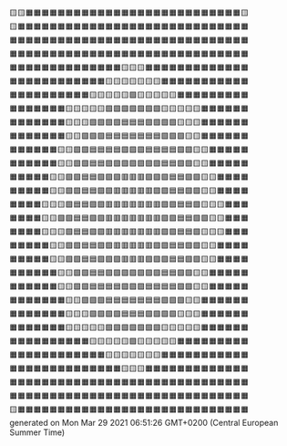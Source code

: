 🟨🟨🟧🟧🟧🟧🟧🟧🟧🟧🟧🟧🟧🟧🟧🟧🟧🟧🟧🟧🟧🟧🟧🟧🟧🟧🟧🟧🟧🟨  
🟨🟧🟧🟧🟧🟧🟧🟧🟧🟧🟧🟧🟧🟧🟧🟧🟧🟧🟧🟧🟧🟧🟧🟧🟧🟧🟧🟧🟧🟧  
🟧🟧🟧🟧🟧🟧🟧🟧🟧🟧🟧🟧🟧🟧🟧🟧🟧🟧🟧🟧🟧🟧🟧🟧🟧🟧🟧🟧🟧🟧  
🟧🟧🟧🟧🟧🟧🟧🟧🟧🟧🟧🟧🟧🟧🟧🟧🟧🟧🟧🟧🟧🟧🟧🟧🟧🟧🟧🟧🟧🟧  
🟧🟧🟧🟧🟧🟧🟧🟧🟧🟧🟧🟧🟧🟧🟨🟨🟨🟧🟧🟧🟧🟧🟧🟧🟧🟧🟧🟧🟧🟧  
🟧🟧🟧🟧🟧🟧🟧🟧🟧🟧🟧🟧🟨🟨🟨🟨🟨🟨🟨🟧🟧🟧🟧🟧🟧🟧🟧🟧🟧🟧  
🟧🟧🟧🟧🟧🟧🟧🟧🟧🟧🟨🟨🟨🟨🟨🟩🟨🟨🟨🟨🟨🟧🟧🟧🟧🟧🟧🟧🟧🟧  
🟧🟧🟧🟧🟧🟧🟧🟨🟨🟨🟨🟨🟩🟩🟩🟩🟩🟩🟩🟨🟨🟨🟨🟨🟧🟧🟧🟧🟧🟧  
🟧🟧🟧🟧🟧🟧🟧🟨🟨🟨🟩🟩🟩🟩🟦🟦🟦🟩🟩🟩🟩🟨🟨🟨🟧🟧🟧🟧🟧🟧  
🟧🟧🟧🟧🟧🟧🟧🟨🟨🟩🟩🟩🟦🟦🟦🟦🟦🟦🟦🟩🟩🟩🟨🟨🟧🟧🟧🟧🟧🟧  
🟧🟧🟧🟧🟧🟧🟨🟨🟩🟩🟦🟦🟦🟦🟪🟪🟪🟦🟦🟦🟦🟩🟩🟨🟨🟧🟧🟧🟧🟧  
🟧🟧🟧🟧🟧🟧🟨🟨🟩🟩🟦🟦🟪🟪🟪🟪🟪🟪🟪🟦🟦🟩🟩🟨🟨🟧🟧🟧🟧🟧  
🟧🟧🟧🟧🟧🟨🟨🟩🟩🟦🟦🟪🟪🟪🟥🟥🟥🟪🟪🟪🟦🟦🟩🟩🟨🟨🟧🟧🟧🟧  
🟧🟧🟧🟧🟧🟨🟨🟩🟩🟦🟦🟪🟪🟥🟥🟥🟥🟥🟪🟪🟦🟦🟩🟩🟨🟨🟧🟧🟧🟧  
🟧🟧🟧🟧🟨🟨🟨🟩🟦🟦🟪🟪🟥🟥🟥🟥🟥🟥🟥🟪🟪🟦🟦🟩🟨🟨🟨🟧🟧🟧  
🟧🟧🟧🟧🟨🟨🟩🟩🟦🟦🟪🟪🟥🟥🟥🟥🟥🟥🟥🟪🟪🟦🟦🟩🟩🟨🟨🟧🟧🟧  
🟧🟧🟧🟧🟨🟨🟨🟩🟦🟦🟪🟪🟥🟥🟥🟥🟥🟥🟥🟪🟪🟦🟦🟩🟨🟨🟨🟧🟧🟧  
🟧🟧🟧🟧🟧🟨🟨🟩🟩🟦🟦🟪🟪🟥🟥🟥🟥🟥🟪🟪🟦🟦🟩🟩🟨🟨🟧🟧🟧🟧  
🟧🟧🟧🟧🟧🟨🟨🟩🟩🟦🟦🟪🟪🟪🟥🟥🟥🟪🟪🟪🟦🟦🟩🟩🟨🟨🟧🟧🟧🟧  
🟧🟧🟧🟧🟧🟧🟨🟨🟩🟩🟦🟦🟪🟪🟪🟪🟪🟪🟪🟦🟦🟩🟩🟨🟨🟧🟧🟧🟧🟧  
🟧🟧🟧🟧🟧🟧🟨🟨🟩🟩🟦🟦🟦🟦🟪🟪🟪🟦🟦🟦🟦🟩🟩🟨🟨🟧🟧🟧🟧🟧  
🟧🟧🟧🟧🟧🟧🟧🟨🟨🟩🟩🟩🟦🟦🟦🟦🟦🟦🟦🟩🟩🟩🟨🟨🟧🟧🟧🟧🟧🟧  
🟧🟧🟧🟧🟧🟧🟧🟨🟨🟨🟩🟩🟩🟩🟦🟦🟦🟩🟩🟩🟩🟨🟨🟨🟧🟧🟧🟧🟧🟧  
🟧🟧🟧🟧🟧🟧🟧🟨🟨🟨🟨🟨🟩🟩🟩🟩🟩🟩🟩🟨🟨🟨🟨🟨🟧🟧🟧🟧🟧🟧  
🟧🟧🟧🟧🟧🟧🟧🟧🟧🟧🟨🟨🟨🟨🟨🟩🟨🟨🟨🟨🟨🟧🟧🟧🟧🟧🟧🟧🟧🟧  
🟧🟧🟧🟧🟧🟧🟧🟧🟧🟧🟧🟧🟨🟨🟨🟨🟨🟨🟨🟧🟧🟧🟧🟧🟧🟧🟧🟧🟧🟧  
🟧🟧🟧🟧🟧🟧🟧🟧🟧🟧🟧🟧🟧🟧🟨🟨🟨🟧🟧🟧🟧🟧🟧🟧🟧🟧🟧🟧🟧🟧  
🟧🟧🟧🟧🟧🟧🟧🟧🟧🟧🟧🟧🟧🟧🟧🟧🟧🟧🟧🟧🟧🟧🟧🟧🟧🟧🟧🟧🟧🟧  
🟧🟧🟧🟧🟧🟧🟧🟧🟧🟧🟧🟧🟧🟧🟧🟧🟧🟧🟧🟧🟧🟧🟧🟧🟧🟧🟧🟧🟧🟧  
🟨🟧🟧🟧🟧🟧🟧🟧🟧🟧🟧🟧🟧🟧🟧🟧🟧🟧🟧🟧🟧🟧🟧🟧🟧🟧🟧🟧🟧🟧  
generated on Mon Mar 29 2021 06:51:26 GMT+0200 (Central European Summer Time)  
